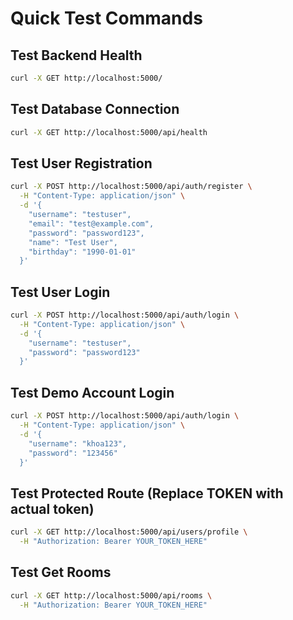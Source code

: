 # Quick Test Commands

## Test Backend Health

```bash
curl -X GET http://localhost:5000/
```

## Test Database Connection

```bash
curl -X GET http://localhost:5000/api/health
```

## Test User Registration

```bash
curl -X POST http://localhost:5000/api/auth/register \
  -H "Content-Type: application/json" \
  -d '{
    "username": "testuser",
    "email": "test@example.com",
    "password": "password123",
    "name": "Test User",
    "birthday": "1990-01-01"
  }'
```

## Test User Login

```bash
curl -X POST http://localhost:5000/api/auth/login \
  -H "Content-Type: application/json" \
  -d '{
    "username": "testuser",
    "password": "password123"
  }'
```

## Test Demo Account Login

```bash
curl -X POST http://localhost:5000/api/auth/login \
  -H "Content-Type: application/json" \
  -d '{
    "username": "khoa123",
    "password": "123456"
  }'
```

## Test Protected Route (Replace TOKEN with actual token)

```bash
curl -X GET http://localhost:5000/api/users/profile \
  -H "Authorization: Bearer YOUR_TOKEN_HERE"
```

## Test Get Rooms

```bash
curl -X GET http://localhost:5000/api/rooms \
  -H "Authorization: Bearer YOUR_TOKEN_HERE"
```
